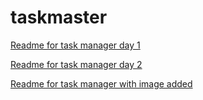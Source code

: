 # taskmaster

[Readme for task manager day 1](https://github.com/sadhikari07/taskmaster/blob/master/taskManagerDay1.md)

[Readme for task manager day 2](https://github.com/sadhikari07/taskmaster/blob/master/taskManagerDay2.md)

[Readme for task manager with image added](https://github.com/sadhikari07/taskmaster/blob/master/taskManagerDay2.md)
